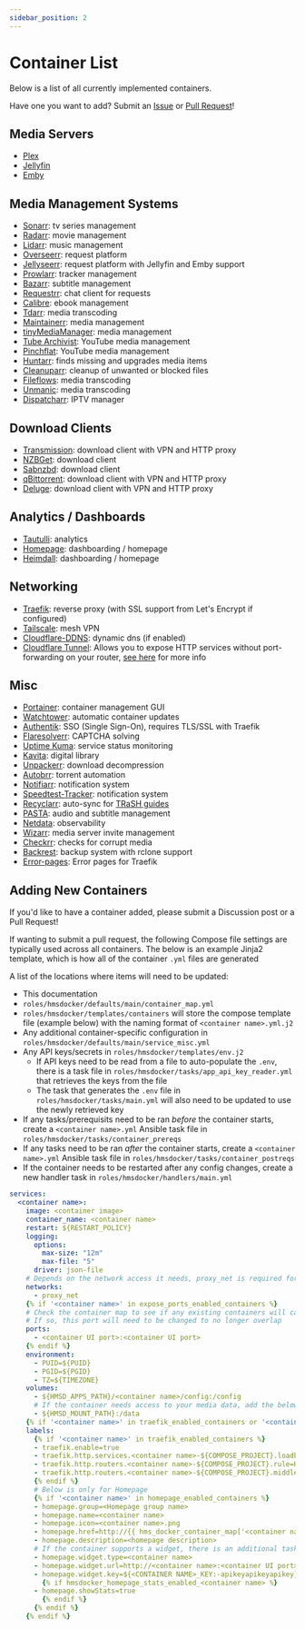 ```yaml
---
sidebar_position: 2
---
```


# Container List

Below is a list of all currently implemented containers.

Have one you want to add? Submit an [Issue](https://github.com/ahembree/ansible-hms-docker/issues) or [Pull Request](https://github.com/ahembree/ansible-hms-docker/pulls)!

## Media Servers

- [Plex](https://docs.linuxserver.io/images/docker-plex/)
- [Jellyfin](https://docs.linuxserver.io/images/docker-jellyfin/)
- [Emby](https://docs.linuxserver.io/images/docker-emby/)

## Media Management Systems

- [Sonarr](https://github.com/Sonarr/Sonarr): tv series management
- [Radarr](https://github.com/Radarr/Radarr): movie management
- [Lidarr](https://github.com/Lidarr/Lidarr): music management
- [Overseerr](https://github.com/sct/overseerr): request platform
- [Jellyseerr](https://github.com/Fallenbagel/jellyseerr): request platform with Jellyfin and Emby support
- [Prowlarr](https://github.com/Prowlarr/Prowlarr): tracker management
- [Bazarr](https://github.com/morpheus65535/bazarr): subtitle management
- [Requestrr](https://github.com/thomst08/requestrr): chat client for requests
- [Calibre](https://github.com/linuxserver/docker-calibre): ebook management
- [Tdarr](https://github.com/HaveAGitGat/Tdarr): media transcoding
- [Maintainerr](https://github.com/jorenn92/Maintainerr): media management
- [tinyMediaManager](https://gitlab.com/tinyMediaManager/tinyMediaManager): media management
- [Tube Archivist](https://github.com/tubearchivist/tubearchivist): YouTube media management
- [Pinchflat](https://github.com/kieraneglin/pinchflat): YouTube media management
- [Huntarr](https://github.com/plexguide/Huntarr.io): finds missing and upgrades media items
- [Cleanuparr](https://github.com/Cleanuparr/Cleanuparr): cleanup of unwanted or blocked files
- [Fileflows](https://fileflows.com/): media transcoding
- [Unmanic](https://github.com/Unmanic/unmanic): media transcoding
- [Dispatcharr](https://github.com/Dispatcharr/Dispatcharr): IPTV manager

## Download Clients

- [Transmission](https://github.com/haugene/docker-transmission-openvpn): download client with VPN and HTTP proxy
- [NZBGet](https://docs.linuxserver.io/images/docker-nzbget/): download client
- [Sabnzbd](https://docs.linuxserver.io/images/docker-sabnzbd/): download client
- [qBittorrent](https://github.com/binhex/arch-qbittorrentvpn/): download client with VPN and HTTP proxy
- [Deluge](https://github.com/binhex/arch-delugevpn/): download client with VPN and HTTP proxy

## Analytics / Dashboards

- [Tautulli](https://github.com/Tautulli/Tautulli): analytics
- [Homepage](https://github.com/gethomepage/homepage): dashboarding / homepage
- [Heimdall](https://github.com/linuxserver/Heimdall): dashboarding / homepage

## Networking

- [Traefik](https://hub.docker.com/_/traefik): reverse proxy (with SSL support from Let's Encrypt if configured)
- [Tailscale](https://hub.docker.com/r/tailscale/tailscale): mesh VPN
- [Cloudflare-DDNS](https://hub.docker.com/r/oznu/cloudflare-ddns/): dynamic dns (if enabled)
- [Cloudflare Tunnel](https://hub.docker.com/r/cloudflare/cloudflared): Allows you to expose HTTP services without port-forwarding on your router, [see here](https://www.cloudflare.com/products/tunnel/) for more info

## Misc

- [Portainer](https://hub.docker.com/r/portainer/portainer): container management GUI
- [Watchtower](https://github.com/containrrr/watchtower): automatic container updates
- [Authentik](https://github.com/goauthentik/authentik): SSO (Single Sign-On), requires TLS/SSL with Traefik
- [Flaresolverr](https://github.com/FlareSolverr/FlareSolverr): CAPTCHA solving
- [Uptime Kuma](https://github.com/louislam/uptime-kuma): service status monitoring
- [Kavita](https://hub.docker.com/r/kizaing/kavita): digital library
- [Unpackerr](https://github.com/Unpackerr/unpackerr): download decompression
- [Autobrr](https://github.com/autobrr/autobrr): torrent automation
- [Notifiarr](https://github.com/Notifiarr/notifiarr): notification system
- [Speedtest-Tracker](https://github.com/alexjustesen/speedtest-tracker): notification system
- [Recyclarr](https://github.com/recyclarr/recyclarr): auto-sync for [TRaSH guides](https://trash-guides.info/)
- [PASTA](https://github.com/cglatot/pasta): audio and subtitle management
- [Netdata](https://github.com/netdata/netdata): observability
- [Wizarr](https://github.com/wizarrrr/wizarr): media server invite management
- [Checkrr](https://github.com/aetaric/checkrr): checks for corrupt media
- [Backrest](https://github.com/garethgeorge/backrest): backup system with rclone support
- [Error-pages](https://github.com/tarampampam/error-pages): Error pages for Traefik

## Adding New Containers

If you'd like to have a container added, please submit a Discussion post or a Pull Request!

If wanting to submit a pull request, the following Compose file settings are typically used across all containers. The below is an example Jinja2 template, which is how all of the container `.yml` files are generated

A list of the locations where items will need to be updated:

- This documentation
- `roles/hmsdocker/defaults/main/container_map.yml`
- `roles/hmsdocker/templates/containers` will store the compose template file (example below) with the naming format of `<container name>.yml.j2`
- Any additional container-specific configuration in `roles/hmsdocker/defaults/main/service_misc.yml`
- Any API keys/secrets in `roles/hmsdocker/templates/env.j2`
  - If API keys need to be read from a file to auto-populate the `.env`, there is a task file in `roles/hmsdocker/tasks/app_api_key_reader.yml` that retrieves the keys from the file
  - The task that generates the `.env` file in `roles/hmsdocker/tasks/main.yml` will also need to be updated to use the newly retrieved key
- If any tasks/prerequisits need to be ran _before_ the container starts, create a `<container name>.yml` Ansible task file in `roles/hmsdocker/tasks/container_prereqs`
- If any tasks need to be ran _after_ the container starts, create a `<container name>.yml` Ansible task file in `roles/hmsdocker/tasks/container_postreqs`
- If the container needs to be restarted after any config changes, create a new handler task in `roles/hmsdocker/handlers/main.yml`

```yml
services:
  <container name>:
    image: <container image>
    container_name: <container name>
    restart: ${RESTART_POLICY}
    logging:
      options:
        max-size: "12m"
        max-file: "5"
      driver: json-file
    # Depends on the network access it needs, proxy_net is required for Traefik
    networks:
      - proxy_net
    {% if '<container name>' in expose_ports_enabled_containers %}
    # Check the container map to see if any existing containers will cause an overlap
    # If so, this port will need to be changed to no longer overlap
    ports:
      - <container UI port>:<container UI port>
    {% endif %}
    environment:
      - PUID=${PUID}
      - PGID=${PGID}
      - TZ=${TIMEZONE}
    volumes:
      - ${HMSD_APPS_PATH}/<container name>/config:/config
      # If the container needs access to your media data, add the below
      - ${HMSD_MOUNT_PATH}:/data
    {% if '<container name>' in traefik_enabled_containers or '<container name>' in homepage_enabled_containers %}
    labels:
      {% if '<container name>' in traefik_enabled_containers %}
      - traefik.enable=true
      - traefik.http.services.<container name>-${COMPOSE_PROJECT}.loadbalancer.server.port=<container UI port>
      - traefik.http.routers.<container name>-${COMPOSE_PROJECT}.rule=Host(`{{ hms_docker_container_map['<container name>']['proxy_host_rule'] | default('<container name>') }}.${HMSD_DOMAIN}`)
      - traefik.http.routers.<container name>-${COMPOSE_PROJECT}.middlewares={{ 'external' if '<container name>' in expose_public_enabled_containers else 'internal' }}-{{ 'secured' if traefik_security_hardening else 'ipallowlist' }}@file{{ ',authentik-proxy-${COMPOSE_PROJECT}-<container name>-midware@docker' if '<container name>' in authentik_enabled_containers }}
      {% endif %}
      # Below is only for Homepage
      {% if '<container name>' in homepage_enabled_containers %}
      - homepage.group=<Homepage group name>
      - homepage.name=<container name>
      - homepage.icon=<container name>.png
      - homepage.href=http://{{ hms_docker_container_map['<container name>']['proxy_host_rule'] | default('<container name>') }}.${HMSD_DOMAIN}
      - homepage.description=<homepage description>
      # If the container supports a widget, there is an additional task that runs to "slurp" the API key from a file automatically (if supported) in `tasks/app_api_key_reader.yml` that is then inserted into the `.env` file template
      - homepage.widget.type=<container name>
      - homepage.widget.url=http://<container name>:<container UI port>
      - homepage.widget.key=${<CONTAINER NAME>_KEY:-apikeyapikeyapikey}
        {% if hmsdocker_homepage_stats_enabled_<container name> %}
      - homepage.showStats=true
        {% endif %}
      {% endif %}
    {% endif %}
```
